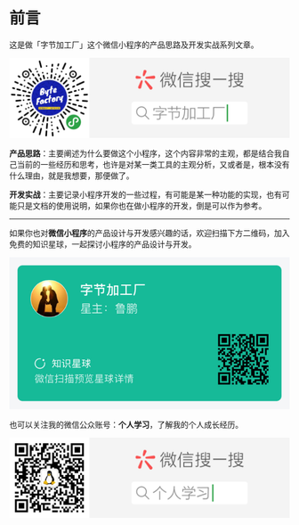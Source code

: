 # 前言
这是做「字节加工厂」这个微信小程序的产品思路及开发实战系列文章。

![](./_image/扫码_搜索联合传播样式-标准色版.png)

**产品思路**：主要阐述为什么要做这个小程序，这个内容非常的主观，都是结合我自己当前的一些经历和思考，也许是对某一类工具的主观分析，又或者是，根本没有什么理由，就是我想要，那便做了。

**开发实战**：主要记录小程序开发的一些过程，有可能是某一种功能的实现，也有可能只是文档的使用说明，如果你也在做小程序的开发，倒是可以作为参考。

- - - - - 

如果你也对**微信小程序**的产品设计与开发感兴趣的话，欢迎扫描下方二维码，加入免费的知识星球，一起探讨小程序的产品设计与开发。

![](./_image/zsxq-byte-factory.jpg)

也可以关注我的微信公众账号：**个人学习**，了解我的个人成长经历。

![](./_image/wxqrcode_self.png)